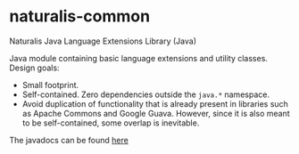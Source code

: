 # naturalis-common

Naturalis Java Language Extensions Library (Java)

Java module containing basic language extensions and utility classes. Design goals:

- Small footprint.
- Self-contained. Zero dependencies outside the `java.*` namespace.
- Avoid duplication of functionality that is already present in libraries such as Apache Commons and Google Guava. However, since it is also meant to be self-contained, some overlap is inevitable.

The javadocs can be found [here](https://naturalis.gitlab.io/bii/java/naturalis-common)



